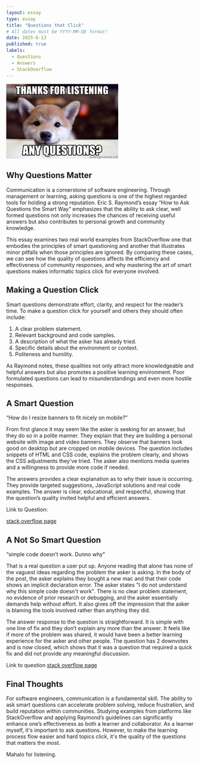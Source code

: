 ```yaml
---
layout: essay
type: essay
title: "Questions that Click"
# All dates must be YYYY-MM-DD format!
date: 2025-6-13
published: true
labels:
  - Questions
  - Answers
  - StackOverflow
---
```


<img width="300px" class="rounded float-start pe-4" src="../img/images-72.jpeg.crdownload">

## Why Questions Matter

Communication is a cornerstone of software engineering. Through management or learning, asking questions is one of the highest regarded tools for holding a strong reputation. Eric S. Raymond’s essay “How to Ask Questions the Smart Way” emphasizes that the ability to ask clear, well formed questions not only increases the chances of receiving useful answers but also contributes to personal growth and community knowledge.

This essay examines two real world examples from StackOverflow one that embodies the principles of smart questioning and another that illustrates minor pitfalls when those principles are ignored. By comparing these cases, we can see how the quality of questions affects the efficiency and effectiveness of community responses, and why mastering the art of smart questions makes informatic topics click for everyone involved.


## Making a Question Click

Smart questions demonstrate effort, clarity, and respect for the reader’s time. To make a question click for yourself and others they should often include:

1) A clear problem statement.
2) Relevant background and code samples.
3) A description of what the asker has already tried.
4) Specific details about the environment or context.
5) Politeness and humility.
   
As Raymond notes, these qualities not only attract more knowledgeable and helpful answers but also promotes a positive learning environment. Poor formulated questions can lead to misunderstandings and even more hostile responses.


## A Smart Question

“How do I resize banners to fit nicely on mobile?”

From first glance it may seem like the asker is seeking for an answer, but they do so in a polite manner. They explain that they are building a personal website with image and video banners. They observe that banners look good on desktop but are cropped on mobile devices. The question includes snippets of HTML and CSS code, explains the problem clearly, and shows the CSS adjustments they’ve tried. The asker also mentions media queries and a willingness to provide more code if needed.

The answers provides a clear explanation as to why their issue is occurring. They provide targeted suggestions, JavaScript solutions and real code examples. The answer is clear, educational, and respectful, showing that the question’s quality invited helpful and efficient answers.

Link to Question:

[stack overflow page](https://stackoverflow.com/questions/79665490/how-do-i-resize-banners-to-fit-nicely-on-mobile)


## A Not So Smart Question

“simple code doesn’t work. Dunno why”

That is a real question a user put up. Anyone reading that alone has none of the vaguest ideas regarding the problem the asker is asking. In the body of the post, the asker explains they bought a new mac and that their code shows an implicit declaration error. The asker states "I do not understand why this simple code doesn't work". There is no clear problem statement, no evidence of prior research or debugging, and the asker essentially demands help without effort. It also gives off the impression that the asker is blaming the tools involved rather than anything they did. 

The answer response to the question is straightforward. It is simple with one line of fix and they don’t explain any more than the answer. It feels like if more of the problem was shared, it would have been a better learning experience for the asker and other people. The question has 2 downvotes and is now closed, which shows that it was a question that required a quick fix and did not provide any meaningful discussion.

Link to question
[stack overflow page](https://stackoverflow.com/questions/21605812/simple-code-doesnt-work-dunno-why)

 
## Final Thoughts

For software engineers, communication is a fundamental skill. The ability to ask smart questions can accelerate problem solving, reduce frustration, and build reputation within communities. Studying examples from platforms like StackOverflow and applying Raymond’s guidelines can significantly enhance one’s effectiveness as both a learner and collaborator. As a learner myself, it's important to ask questions. However, to make the learning process flow easier and hard topics click, it's the quality of the questions that matters the most. 

Mahalo for listening.
